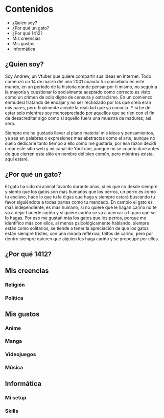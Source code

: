 # Contenidos

- ¿Quien soy?
- ¿Por qué un gato?
- ¿Por qué 1412?
- Mis creencias
- Mis gustos
- Informática

## ¿Quien soy?

Soy Andrew, un Vtuber que quiere compartir sus ideas en Internet. Todo comenzó
un 14 de marzo del año 2001 cuando fui concebido en este mundo, en un periodo de
la historia donde pensar por ti mismo, no seguir a la mayoría y cuestionar lo
socialmente aceptado como correcto es visto como un crimen de odio digno de
censura y ostracismo. En un comienzo enmudecí tratando de encajar y no ser
rechazado por los que creía eran mis pares, pero finalmente acepte la realidad
que ya conocía. Y si he de estar solo mientras soy menospreciado por aquellos
que se ríen con el fin de desacreditar algo como si aquello fuera una muestra de
madurez, así sera.

Siempre me ha gustado llevar al plano material mis ideas y pensamientos, ya sea
en palabras o expresiones mas abstractas como el arte, aunque no suelo dedicarle
tanto tiempo a ello como me gustaría, por esa razón decidí crear este sitio web
y mi canal de YouTube, aunque no se cuanto dure antes de que cierren este sitio
en nombre del bien común, pero mientras exista, aquí estaré.

## ¿Por qué un gato?

El gato ha sido mi animal favorito durante años, si es que no desde siempre y
siento que los gatos son mas humanos que los perros, un perro es como tu
esclavo, hace lo que tu le digas que haga y siempre estará buscando tu favor
siguiéndote a todas partes como tu mandado. En cambio el gato es mas
independiente, es mas humano, si no quiere que le hagan cariño no te va a dejar
hacerle cariño y si quiere cariño se va a acercar a ti para que se lo hagas. Por
eso me gustan más los gatos que los perros, porque me identifico más con ellos,
al menos psicológicamente hablando, siempre están como solitarios, se tiende a
tener la apreciación de que los gatos están siempre tristes, con una mirada
reflexiva, faltos de cariño, pero por dentro siempre quieren que alguien les
haga cariño y se preocupe por ellos.

## ¿Por qué 1412?

## Mis creencias

### Religión

### Política

## Mis gustos

### Anime

### Manga

### Videojuegos

### Música

## Informática

### Mi setup

### Skills

